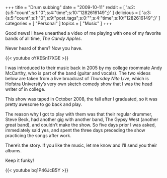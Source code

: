 +++
title = "Drum subbing"
date = "2009-10-11"
reddit = [ 'a:2:{s:5:"count";s:1:"0";s:4:"time";s:10:"1282616149";}' ]
delicious = [ 'a:3:{s:5:"count";s:1:"0";s:9:"post_tags";s:0:"";s:4:"time";s:10:"1282616149";}' ]
categories = [ "Personal" ]
topics = [ "Music" ]
+++

Good news! I have unearthed a video of me playing with one of my favorite bands of all time, _The Candy Apples_.

Never heard of them? Now you have.

<!--more-->

{{< youtube oYKESn17XGE >}}

I was introduced to their music back in 2005 by my college roommate Andy McCarthy, who is part of the band (guitar and vocals). The two videos below are taken from a live broadcast of _Thursday Nite Live_, which is Hofstra University&#8217;s very own sketch comedy show that I was the head writer of in college.

This show was taped in October 2008, the fall after I graduated, so it was pretty awesome to go back and play.

The reason why I got to play with them was that their regular drummer, Steve Beck, had another gig with another band, The Gypsy West (another great band), and couldn&#8217;t make the show. So five days prior I was asked, immediately said yes, and spent the three days preceding the show practicing the songs after work.

There&#8217;s the story. If you like the music, let me know and I&#8217;ll send you their albums.

Keep it funky!

{{< youtube bq1P46JcB5Y >}}

